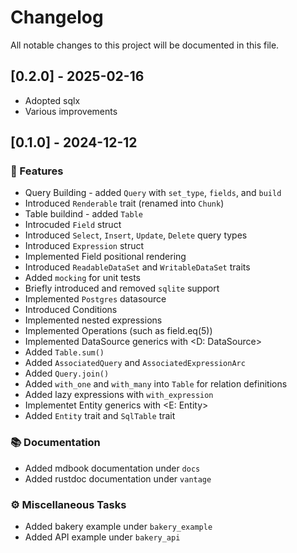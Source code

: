 # Changelog

All notable changes to this project will be documented in this file.

## [0.2.0] - 2025-02-16

- Adopted sqlx
- Various improvements

## [0.1.0] - 2024-12-12

### 🚀 Features

- Query Building - added `Query` with `set_type`, `fields`, and `build`
- Introduced `Renderable` trait (renamed into `Chunk`)
- Table buildind - added `Table`
- Introcuded `Field` struct
- Introduced `Select`, `Insert`, `Update`, `Delete` query types
- Introduced `Expression` struct
- Implemented Field positional rendering
- Introduced `ReadableDataSet` and `WritableDataSet` traits
- Added `mocking` for unit tests
- Briefly introduced and removed `sqlite` support
- Implemented `Postgres` datasource
- Introduced Conditions
- Implemented nested expressions
- Implemented Operations (such as field.eq(5))
- Implemented DataSource generics with <D: DataSource>
- Added `Table.sum()`
- Added `AssociatedQuery` and `AssociatedExpressionArc`
- Added `Query.join()`
- Added `with_one` and `with_many` into `Table` for relation definitions
- Added lazy expressions with `with_expression`
- Implementet Entity generics with <E: Entity>
- Added `Entity` trait and `SqlTable` trait

### 📚 Documentation

- Added mdbook documentation under `docs`
- Added rustdoc documentation under `vantage`

### ⚙️ Miscellaneous Tasks

- Added bakery example under `bakery_example`
- Added API example under `bakery_api`
